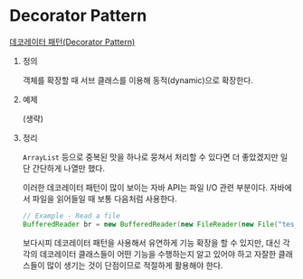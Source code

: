 # Decorator Pattern

[데코레이터 패턴(Decorator Pattern)](https://jdm.kr/blog/78)

1. 정의
    
   객체를 확장할 때 서브 클래스를 이용해 동적(dynamic)으로 확장한다.

2. 예제
   
   (생략)

3. 정리
    
    `ArrayList` 등으로 중복된 맛을 하나로 뭉쳐서 처리할 수 있다면 더 좋았겠지만 일단 간단하게 나열만 했다.
   
    이러한 데코레이터 패턴이 많이 보이는 자바 API는 파일 I/O 관련 부분이다. 자바에서 파일을 읽어들일 때 보통 다음처럼 사용한다.
   
    ```java
    // Example - Read a file
    BufferedReader br = new BufferedReader(new FileReader(new File("test.txt")));
    ```
   
    보다시피 데코레이터 패턴을 사용해서 유연하게 기능 확장을 할 수 있지만, 대신 각각의 데코레이터 클래스들이 어떤 기능을 수행하는지 알고 있어야 하고 자잘한 클래스들이 많이 생기는 것이 단점이므로 적절하게 활용해야 한다.